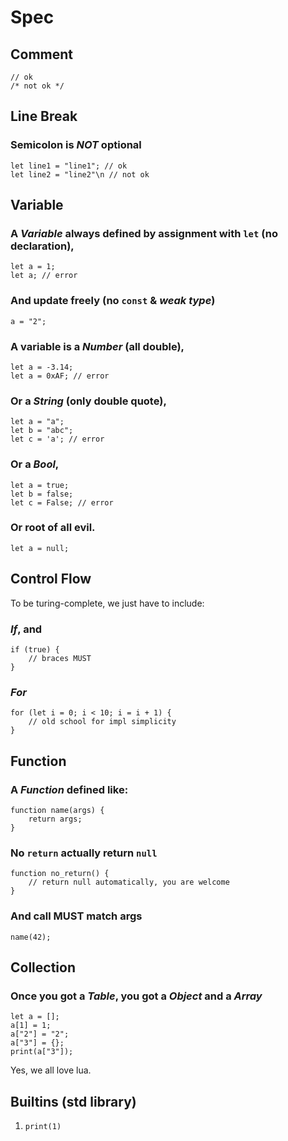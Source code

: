 # Spec

## Comment

```
// ok
/* not ok */
```

## Line Break

### Semicolon is *NOT* optional 

```
let line1 = "line1"; // ok
let line2 = "line2"\n // not ok
```

## Variable

### A *Variable* always defined by assignment with `let` (no declaration),

```
let a = 1;
let a; // error
```

### And update freely (no `const` & *weak type*)

```
a = "2";
```

### A variable is a *Number* (all double),

```
let a = -3.14;
let a = 0xAF; // error
```

### Or a *String* (only double quote),

```
let a = "a";
let b = "abc";
let c = 'a'; // error
```

### Or a *Bool*,

```
let a = true; 
let b = false;
let c = False; // error
```

### Or root of all evil.

```
let a = null;
```

## Control Flow

To be turing-complete, we just have to include:

### *If*, and

```
if (true) {
    // braces MUST
}
```

### *For*

```
for (let i = 0; i < 10; i = i + 1) {
    // old school for impl simplicity
}
```

## Function

### A *Function* defined like:

```
function name(args) {
    return args;
}
```

### No `return` actually return `null`

```
function no_return() {
    // return null automatically, you are welcome
}
```

### And call MUST match args

```
name(42);
```

## Collection

### Once you got a *Table*, you got a *Object* and a *Array*

```
let a = [];
a[1] = 1;
a["2"] = "2";
a["3"] = {};
print(a["3"]);
```

Yes, we all love lua.

## Builtins (std library)

1. `print(1)`